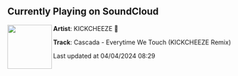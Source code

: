 ## Currently Playing on SoundCloud

[<img align="left" width="100" src="https://i1.sndcdn.com/artworks-RGhfOJAcSN8zCndZ-rXq0LQ-t500x500.jpg">](https://soundcloud.com/kickcheeze/cascada-everytime-we-touch-kickcheeze-remix)

**Artist**: KICKCHEEZE 🧀 

**Track**: Cascada - Everytime We Touch (KICKCHEEZE Remix)

Last updated at 04/04/2024 08:29
